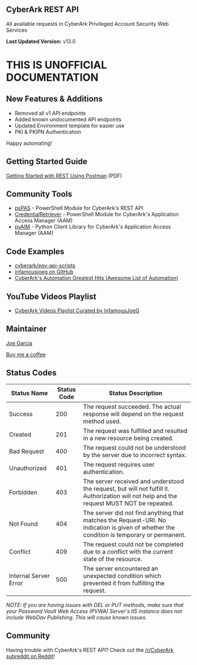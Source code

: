 ## CyberArk REST API

All available requests in CyberArk Privileged Account Security Web Services

**Last Updated Version:** v13.0

# THIS IS UNOFFICIAL DOCUMENTATION

## New Features & Additions

*   Removed all v1 API endpoints
*   Added known undocumented API endpoints
*   Updated Environment template for easier use
*   PKI & PKIPN Authentication
    

Happy automating!

## Getting Started Guide

[Getting Started with REST Using Postman](https://github.com/infamousjoeg/CyberArk-RESTAPI/blob/master/Getting%20Started%20with%20REST%20Using%20Postman.pdf) (PDF)

## Community Tools

*   [psPAS](https://github.com/pspete/psPAS) - PowerShell Module for CyberArk's REST API
*   [CredentialRetriever](https://github.com/pspete/CredentialRetriever) - PowerShell Module for CyberArk's Application Access Manager (AAM)
*   [pyAIM](https://github.com/infamousjoeg/pyAIM) - Python Client Library for CyberArk's Application Access Manager (AAM)
    

## Code Examples

*   [cyberark/epv-api-scripts](https://github.com/cyberark/epv-api-scripts)
*   [infamousjoeg on GitHub](https://github.com/infamousjoeg?tab=repositories)
*   [CyberArk's Automation Greatest Hits (Awesome List of Automation)](https://cybr.rocks/greatesthits)
    

## YouTube Videos Playlist

*   [CyberArk Videos Playlist Curated by InfamousJoeG](https://www.youtube.com/playlist?list=PL-p_9AwMQDmkS6rCXQrINn0Xc7dv73dWU)
    

## Maintainer

[Joe Garcia](https://github.com/infamousjoeg)

[Buy me a coffee](https://www.buymeacoffee.com/infamousjoeg)

## Status Codes

| Status Name | Status Code | Status Description |
| --- | --- | --- |
| Success | 200 | The request succeeded. The actual response will depend on the request method used. |
| Created | 201 | The request was fulfilled and resulted in a new resource being created. |
| Bad Request | 400 | The request could not be understood by the server due to incorrect syntax. |
| Unauthorized | 401 | The request requires user authentication. |
| Forbidden | 403 | The server received and understood the request, but will not fulfill it. Authorization will not help and the request MUST NOT be repeated. |
| Not Found | 404 | The server did not find anything that matches the Request-URI. No indication is given of whether the condition is temporary or permanent. |
| Conflict | 409 | The request could not be completed due to a conflict with the current state of the resource. |
| Internal Server Error | 500 | The server encountered an unexpected condition which prevented it from fulfilling the request. |

*NOTE: If you are having issues with DEL or PUT methods, make sure that your Password Vault Web Access (PVWA) Server's IIS instance does not include WebDav Publishing. This will cause known issues.*

## Community

Having trouble with CyberArk's REST API? Check out the [/r/CyberArk subreddit on Reddit](https://reddit.com/r/CyberArk)!
